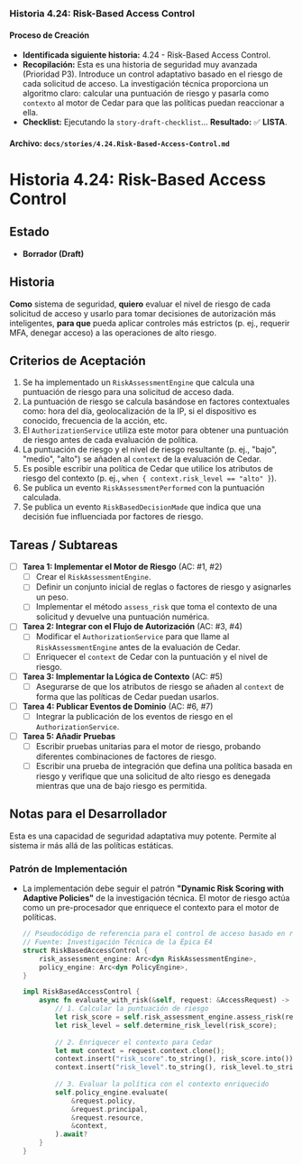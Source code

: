 ### **Historia 4.24: Risk-Based Access Control**

#### **Proceso de Creación**
* **Identificada siguiente historia:** 4.24 - Risk-Based Access Control.
* **Recopilación:** Esta es una historia de seguridad muy avanzada (Prioridad P3). Introduce un control adaptativo basado en el riesgo de cada solicitud de acceso. La investigación técnica proporciona un algoritmo claro: calcular una puntuación de riesgo y pasarla como `contexto` al motor de Cedar para que las políticas puedan reaccionar a ella.
* **Checklist:** Ejecutando la `story-draft-checklist`... **Resultado:** ✅ **LISTA**.

#### **Archivo: `docs/stories/4.24.Risk-Based-Access-Control.md`**

# Historia 4.24: Risk-Based Access Control

## Estado
- **Borrador (Draft)**

## Historia
**Como** sistema de seguridad,
**quiero** evaluar el nivel de riesgo de cada solicitud de acceso y usarlo para tomar decisiones de autorización más inteligentes,
**para que** pueda aplicar controles más estrictos (p. ej., requerir MFA, denegar acceso) a las operaciones de alto riesgo.

## Criterios de Aceptación
1.  Se ha implementado un `RiskAssessmentEngine` que calcula una puntuación de riesgo para una solicitud de acceso dada.
2.  La puntuación de riesgo se calcula basándose en factores contextuales como: hora del día, geolocalización de la IP, si el dispositivo es conocido, frecuencia de la acción, etc.
3.  El `AuthorizationService` utiliza este motor para obtener una puntuación de riesgo antes de cada evaluación de política.
4.  La puntuación de riesgo y el nivel de riesgo resultante (p. ej., "bajo", "medio", "alto") se añaden al `context` de la evaluación de Cedar.
5.  Es posible escribir una política de Cedar que utilice los atributos de riesgo del contexto (p. ej., `when { context.risk_level == "alto" }`).
6.  Se publica un evento `RiskAssessmentPerformed` con la puntuación calculada.
7.  Se publica un evento `RiskBasedDecisionMade` que indica que una decisión fue influenciada por factores de riesgo.

## Tareas / Subtareas
- [ ] **Tarea 1: Implementar el Motor de Riesgo** (AC: #1, #2)
    - [ ] Crear el `RiskAssessmentEngine`.
    - [ ] Definir un conjunto inicial de reglas o factores de riesgo y asignarles un peso.
    - [ ] Implementar el método `assess_risk` que toma el contexto de una solicitud y devuelve una puntuación numérica.
- [ ] **Tarea 2: Integrar con el Flujo de Autorización** (AC: #3, #4)
    - [ ] Modificar el `AuthorizationService` para que llame al `RiskAssessmentEngine` antes de la evaluación de Cedar.
    - [ ] Enriquecer el `context` de Cedar con la puntuación y el nivel de riesgo.
- [ ] **Tarea 3: Implementar la Lógica de Contexto** (AC: #5)
    - [ ] Asegurarse de que los atributos de riesgo se añaden al `context` de forma que las políticas de Cedar puedan usarlos.
- [ ] **Tarea 4: Publicar Eventos de Dominio** (AC: #6, #7)
    - [ ] Integrar la publicación de los eventos de riesgo en el `AuthorizationService`.
- [ ] **Tarea 5: Añadir Pruebas**
    - [ ] Escribir pruebas unitarias para el motor de riesgo, probando diferentes combinaciones de factores de riesgo.
    - [ ] Escribir una prueba de integración que defina una política basada en riesgo y verifique que una solicitud de alto riesgo es denegada mientras que una de bajo riesgo es permitida.

## Notas para el Desarrollador
Esta es una capacidad de seguridad adaptativa muy potente. Permite al sistema ir más allá de las políticas estáticas.

### Patrón de Implementación
* La implementación debe seguir el patrón **"Dynamic Risk Scoring with Adaptive Policies"** de la investigación técnica. El motor de riesgo actúa como un pre-procesador que enriquece el contexto para el motor de políticas.
    ```rust
    // Pseudocódigo de referencia para el control de acceso basado en riesgo
    // Fuente: Investigación Técnica de la Épica E4
    struct RiskBasedAccessControl {
        risk_assessment_engine: Arc<dyn RiskAssessmentEngine>,
        policy_engine: Arc<dyn PolicyEngine>,
    }

    impl RiskBasedAccessControl {
        async fn evaluate_with_risk(&self, request: &AccessRequest) -> Result<AccessDecision> {
            // 1. Calcular la puntuación de riesgo
            let risk_score = self.risk_assessment_engine.assess_risk(request).await?;
            let risk_level = self.determine_risk_level(risk_score);
            
            // 2. Enriquecer el contexto para Cedar
            let mut context = request.context.clone();
            context.insert("risk_score".to_string(), risk_score.into());
            context.insert("risk_level".to_string(), risk_level.to_string().into());
            
            // 3. Evaluar la política con el contexto enriquecido
            self.policy_engine.evaluate(
                &request.policy,
                &request.principal,
                &request.resource,
                &context,
            ).await?
        }
    }
    ```